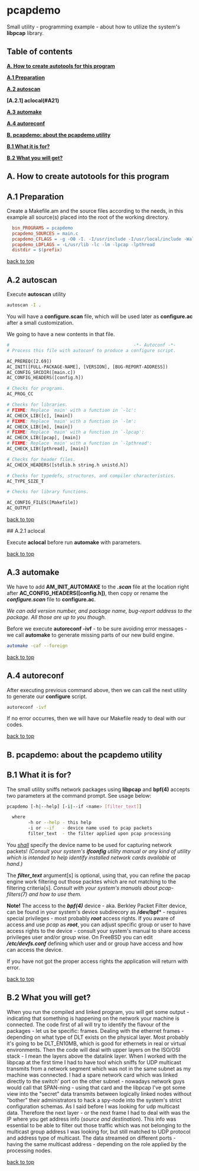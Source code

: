 # pcapdemo #

Small utility - programming example - about how to utilize the system's **libpcap** library.

<a name="TOC"></a>
## Table of contents

**[A. How to create autotools for this program](#A)**

**[A.1 Preparation](#A1)**

**[A.2 autoscan](#A2)**

**[A.2.1] aclocal(#A21)**

**[A.3 automake](#A3)**

**[A.4 autoreconf](#A4)**

**[B. pcapdemo: about the pcapdemo utility](#B)**

**[B.1 What it is for?](#B1)**

**[B.2 What you will get?](#B2)**

<a name="A"></a>
## A. How to create autotools for this program

<a name="A1"></a>
## A.1 Preparation

Create a Makefile.am and the source files according to the needs, in this example all source(s) placed into the root of the working directory.

```makefile
  bin_PROGRAMS = pcapdemo
  pcapdemo_SOURCES = main.c
  pcapdemo_CFLAGS = -g -O0 -I. -I/usr/include -I/usr/local/include -Wall -Wextra
  pcapdemo_LDFLAGS = -L/usr/lib -lc -lm -lpcap -lpthread
  distdir = $(prefix)
```

[back to top](#TOC)

<a name="A2"></a>
## A.2 autoscan

Execute **autoscan** utility
```bash
autoscan -I .
```
You will have a **configure.scan** file, which will be used later as **configure.ac** after a small customization.

We going to have a new contents in that file.
```makefile
#                                               -*- Autoconf -*-
# Process this file with autoconf to produce a configure script.

AC_PREREQ([2.69])
AC_INIT([FULL-PACKAGE-NAME], [VERSION], [BUG-REPORT-ADDRESS])
AC_CONFIG_SRCDIR([main.c])
AC_CONFIG_HEADERS([config.h])

# Checks for programs.
AC_PROG_CC

# Checks for libraries.
# FIXME: Replace `main' with a function in `-lc':
AC_CHECK_LIB([c], [main])
# FIXME: Replace `main' with a function in `-lm':
AC_CHECK_LIB([m], [main])
# FIXME: Replace `main' with a function in `-lpcap':
AC_CHECK_LIB([pcap], [main])
# FIXME: Replace `main' with a function in `-lpthread':
AC_CHECK_LIB([pthread], [main])

# Checks for header files.
AC_CHECK_HEADERS([stdlib.h string.h unistd.h])

# Checks for typedefs, structures, and compiler characteristics.
AC_TYPE_SIZE_T

# Checks for library functions.

AC_CONFIG_FILES([Makefile])
AC_OUTPUT
```

[back to top](#TOC)

<a name="A21">
## A.2.1 aclocal
</a>

Execute **aclocal** before run **automake** with parameters.

[back to top](#TOC)

<a name="A3"></a>
## A.3 automake

We have to add **AM_INIT_AUTOMAKE** to the  ***.scan*** file at the location right after **AC_CONFIG_HEADERS([config.h])**, then copy or rename the ***configure.scan*** file to **configure.ac**.

*We can add version number, and package name, bug-report address to the package. All those are up to you though.*

Before we execute **autoreconf -ivf** - to be sure avoiding error messages - we call **automake** to generate missing parts of our new build engine.

```bash
automake -caf --foreign
```

[back to top](#TOC)

<a name="A4"></a>
## A.4 autoreconf

After executing previous command above, then we can call the next utility to generate our **configure** script.
```bash
autoreconf -ivf
```

If no error occurres, then we will have our Makefile ready to deal with our codes.

[back to top](#TOC)

<a name="B"></a>
## B. pcapdemo: about the pcapdemo utility

<a name="B1"></a>
## B.1 What it is for?

The small utility sniffs network packages using **libpcap** and **bpf(4)** accepts two parameters at the command prompt. See usage below:
```bash
pcapdemo [-h|--help] [-i|--if <name> [filter_text]]

  where
        -h or --help - this help
        -i or --if   - device name used to pcap packets
        filter_text  - the filter applied upon pcap processing
```
You <u>*shall*</u> specify the device name to be used for capturing network packets! *(Consult your system's **ifconfig** utility manual or any kind of utility which is intended to help identify installed network cards available at hand.)*

The ***filter_text*** argument[s] is optional, using that, you can refine the pacap engine work filtering out those packtes which are not matching to the filtering criteria[s]. *Consult with your system's manuals about pcap-filters(7) and how to use them.*

**Note!** The access to the ***bpf(4)*** device - aka. Berkley Packet Filter device, can be found in your system's device subdirecory as **/dev/bpf*** - requires special privileges - most probably ***root*** access rights. If you aware of access and use *pcap* as ***root***, you can adjust specific group or user to have access rights to the device - consult your system's manual to share access privileges user and/or group wise. On FreeBSD you can edit ***/etc/devfs.conf*** defining which user and or group have access and how can access the device.

If you have not got the proper access rights the application will return with error.

[back to top](#TOC)

<a name="B2"></a>
## B.2 What you will get?

When you run the compiled and linked program, you will get some output - indicating that something is happening on the network your machine is connected. The code first of all will try to identify the flavour of the packages - let us be specific: frames. Dealing with the ethernet frames - depending on what type of DLT exists on the physical layer. Most probably it's going to be DLT_EN10MB, which is good for ethernets in real or virtual environments. Then the code will deal with upper layers on the ISO/OSI stack - I mean the layers above the datalink layer. When I worked with the libpcap at the first time I had to have tool which sniffs for UDP multicast transmits from a network segment which was not in the same subnet as my machine was connected. I had a spare network card which was linked directly to the switch' port on the other subnet - nowadays network guys would call that SPAN-ning - using that card and the libpcap I've got some view into the "secret" data transmits between logically linked nodes without "bother" their administrators to hack a spy-node into the system's strict configuration schemas. As I said before I was looking for udp multicast data. Therefore the next layer - or the next frame I had to deal with was the IP where you get address info (*source and destination*). This info was essential to be able to filter out those traffic which was not belonging to the multicast group address I was looking for, but still matched to UDP protocol and address type of multicast. The data streamed on different ports - having the same multicast address - depending on the role applied by the processing nodes. 

[back to top](#TOC)
